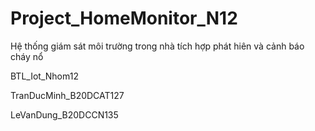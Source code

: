 # Project_HomeMonitor_N12
Hệ thống giám sát môi trường trong nhà tích hợp phát hiên và cảnh báo cháy nổ

BTL_Iot_Nhom12

TranDucMinh_B20DCAT127

LeVanDung_B20DCCN135
